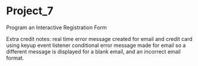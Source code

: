 # Project_7
Program an Interactive Registration Form


Extra credit notes: real time error message created for email and credit card using keyup event listener 
conditional error message made for email so a different message is displayed for a blank email, and an incorrect email format.
